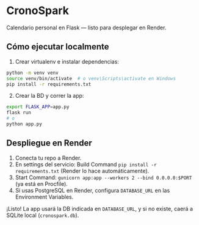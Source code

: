 # CronoSpark

Calendario personal en Flask — listo para desplegar en Render.

## Cómo ejecutar localmente

1. Crear virtualenv e instalar dependencias:

```bash
python -m venv venv
source venv/bin/activate  # o venv\Scripts\activate en Windows
pip install -r requirements.txt
````

2. Crear la BD y correr la app:

```bash
export FLASK_APP=app.py
flask run
# o
python app.py
```

## Despliegue en Render

1. Conecta tu repo a Render.
2. En settings del servicio: Build Command `pip install -r requirements.txt` (Render lo hace automáticamente).
3. Start Command: `gunicorn app:app --workers 2 --bind 0.0.0.0:$PORT` (ya está en Procfile).
4. Si usas PostgreSQL en Render, configura `DATABASE_URL` en las Environment Variables.

¡Listo! La app usará la DB indicada en `DATABASE_URL`, y si no existe, caerá a SQLite local (`cronospark.db`).